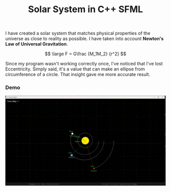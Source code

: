 <h1 align='center'>Solar System in C++ SFML</h1>

<br>

<p>I have created a solar system that matches physical properties of the universe as close to reality as possible. I have taken into account <b>Newton's Law of Universal Gravitation</b>. 

$$ \large F = G\frac {M_1M_2} {r^2} $$

Since my program wasn't working correctly once, I've noticed that I've lost Eccentricity. Simply said, it's a value that can make an ellipse from circumference of a circle. That insight gave me more accurate result.

<h3>Demo</h3>

![](media/simulation.gif)

</p>
